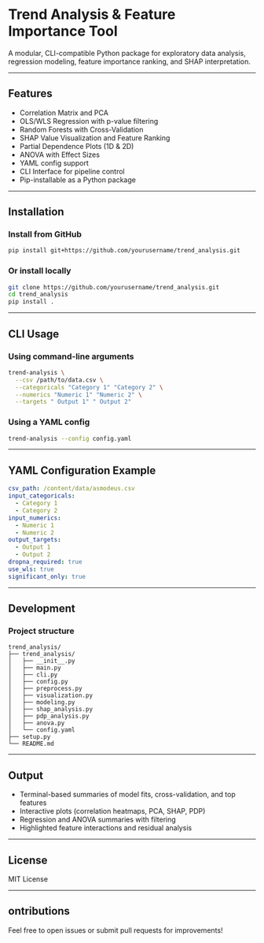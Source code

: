 # Trend Analysis & Feature Importance Tool

A modular, CLI-compatible Python package for exploratory data analysis, regression modeling, feature importance ranking, and SHAP interpretation.

---

## Features

- Correlation Matrix and PCA
- OLS/WLS Regression with p-value filtering
- Random Forests with Cross-Validation
- SHAP Value Visualization and Feature Ranking
- Partial Dependence Plots (1D & 2D)
- ANOVA with Effect Sizes
- YAML config support
- CLI Interface for pipeline control
- Pip-installable as a Python package

---

## Installation

### Install from GitHub
```bash
pip install git+https://github.com/yourusername/trend_analysis.git
```

### Or install locally
```bash
git clone https://github.com/yourusername/trend_analysis.git
cd trend_analysis
pip install .
```

---

## CLI Usage

### Using command-line arguments
```bash
trend-analysis \
  --csv /path/to/data.csv \
  --categoricals "Category 1" "Category 2" \
  --numerics "Numeric 1" "Numeric 2" \
  --targets " Output 1" " Output 2"
```

### Using a YAML config
```bash
trend-analysis --config config.yaml
```

---

## YAML Configuration Example

```yaml
csv_path: /content/data/asmodeus.csv
input_categoricals:
  - Category 1
  - Category 2
input_numerics:
  - Numeric 1
  - Numeric 2
output_targets:
  - Output 1
  - Output 2
dropna_required: true
use_wls: true
significant_only: true
```

---

## Development

### Project structure
```
trend_analysis/
├── trend_analysis/
│   ├── __init__.py
│   ├── main.py
│   ├── cli.py
│   ├── config.py
│   ├── preprocess.py
│   ├── visualization.py
│   ├── modeling.py
│   ├── shap_analysis.py
│   ├── pdp_analysis.py
│   ├── anova.py
│   └── config.yaml
├── setup.py
└── README.md
```

---

## Output

- Terminal-based summaries of model fits, cross-validation, and top features
- Interactive plots (correlation heatmaps, PCA, SHAP, PDP)
- Regression and ANOVA summaries with filtering
- Highlighted feature interactions and residual analysis

---

## License

MIT License

---

## ontributions

Feel free to open issues or submit pull requests for improvements!
